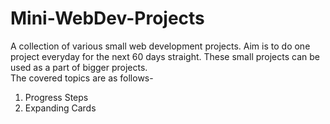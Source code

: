 # Mini-WebDev-Projects
A collection of various small web development projects. Aim is to do one project everyday for the next 60 days straight.
These small projects can be used as a part of bigger projects.
<br>
The covered topics are as follows-
1. Progress Steps
2. Expanding Cards